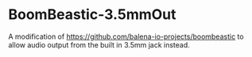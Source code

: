 # BoomBeastic-3.5mmOut

A modification of https://github.com/balena-io-projects/boombeastic to allow audio output from the built in 3.5mm jack instead.

